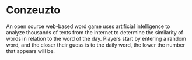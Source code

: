 # Conzeuzto

An open source web-based word game uses artificial intelligence to analyze thousands of texts from the internet to determine the similarity of words in relation to the word of the day. Players start by entering a random word, and the closer their guess is to the daily word, the lower the number that appears will be.
